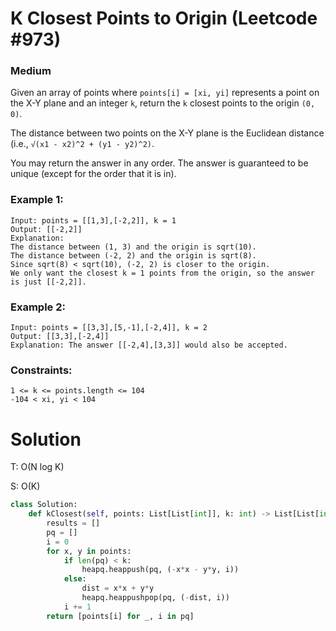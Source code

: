 K Closest Points to Origin (Leetcode #973)
===============================
### Medium

Given an array of points where `points[i] = [xi, yi]` represents a point on the X-Y plane and an integer `k`, return the `k` closest points to the origin `(0, 0)`.

The distance between two points on the X-Y plane is the Euclidean distance (i.e., `√(x1 - x2)^2 + (y1 - y2)^2)`.

You may return the answer in any order. The answer is guaranteed to be unique (except for the order that it is in).

### Example 1:
```
Input: points = [[1,3],[-2,2]], k = 1
Output: [[-2,2]]
Explanation:
The distance between (1, 3) and the origin is sqrt(10).
The distance between (-2, 2) and the origin is sqrt(8).
Since sqrt(8) < sqrt(10), (-2, 2) is closer to the origin.
We only want the closest k = 1 points from the origin, so the answer is just [[-2,2]].
```

### Example 2:
```
Input: points = [[3,3],[5,-1],[-2,4]], k = 2
Output: [[3,3],[-2,4]]
Explanation: The answer [[-2,4],[3,3]] would also be accepted.
```

### Constraints:
```
1 <= k <= points.length <= 104
-104 < xi, yi < 104
```

Solution
========
T: O(N log K)

S: O(K) 
```python
class Solution:
    def kClosest(self, points: List[List[int]], k: int) -> List[List[int]]:
        results = []
        pq = []
        i = 0
        for x, y in points:
            if len(pq) < k:
                heapq.heappush(pq, (-x*x - y*y, i))
            else:
                dist = x*x + y*y                
                heapq.heappushpop(pq, (-dist, i))
            i += 1
        return [points[i] for _, i in pq]
                    
```
